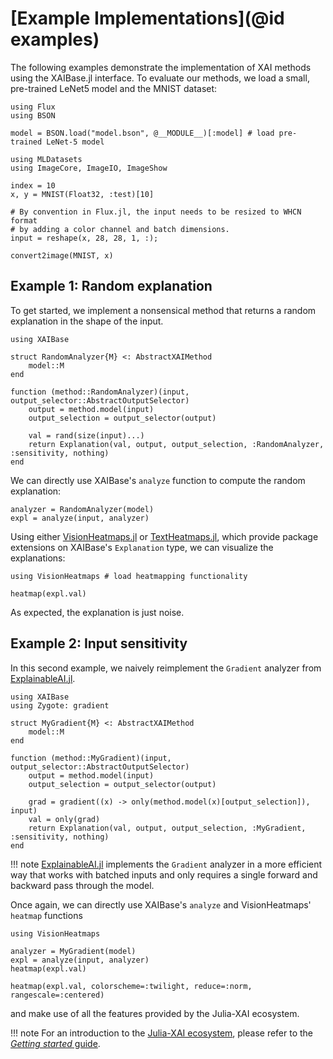 # [Example Implementations](@id examples)
The following examples demonstrate the implementation of XAI methods using the XAIBase.jl interface.
To evaluate our methods, we load a small, pre-trained LeNet5 model and the MNIST dataset:

```@example implementations
using Flux
using BSON

model = BSON.load("model.bson", @__MODULE__)[:model] # load pre-trained LeNet-5 model
```

```@example implementations
using MLDatasets
using ImageCore, ImageIO, ImageShow

index = 10
x, y = MNIST(Float32, :test)[10]

# By convention in Flux.jl, the input needs to be resized to WHCN format
# by adding a color channel and batch dimensions.
input = reshape(x, 28, 28, 1, :);

convert2image(MNIST, x)
```

## Example 1: Random explanation
To get started, we implement a nonsensical method
that returns a random explanation in the shape of the input.

```@example implementations
using XAIBase

struct RandomAnalyzer{M} <: AbstractXAIMethod 
    model::M    
end

function (method::RandomAnalyzer)(input, output_selector::AbstractOutputSelector)
    output = method.model(input)
    output_selection = output_selector(output)

    val = rand(size(input)...)
    return Explanation(val, output, output_selection, :RandomAnalyzer, :sensitivity, nothing)
end
```

We can directly use XAIBase's `analyze` function 
to compute the random explanation:

```@example implementations
analyzer = RandomAnalyzer(model)
expl = analyze(input, analyzer)
```

Using either [VisionHeatmaps.jl](https://julia-xai.github.io/XAIDocs/VisionHeatmaps/stable/)
or [TextHeatmaps.jl](https://julia-xai.github.io/XAIDocs/TextHeatmaps/stable/),
which provide package extensions on XAIBase's `Explanation` type,
we can visualize the explanations:

```@example implementations
using VisionHeatmaps # load heatmapping functionality

heatmap(expl.val)
```

As expected, the explanation is just noise.

## Example 2: Input sensitivity
In this second example, we naively reimplement the `Gradient` analyzer from
[ExplainableAI.jl](https://github.com/Julia-XAI/ExplainableAI.jl).

```@example implementations
using XAIBase
using Zygote: gradient

struct MyGradient{M} <: AbstractXAIMethod 
    model::M    
end

function (method::MyGradient)(input, output_selector::AbstractOutputSelector)
    output = method.model(input)
    output_selection = output_selector(output)

    grad = gradient((x) -> only(method.model(x)[output_selection]), input)
    val = only(grad)
    return Explanation(val, output, output_selection, :MyGradient, :sensitivity, nothing)
end
```

!!! note
    [ExplainableAI.jl](https://github.com/Julia-XAI/ExplainableAI.jl)
    implements the `Gradient` analyzer in a more efficient way 
    that works with batched inputs and only requires a single forward 
    and backward pass through the model.

Once again, we can directly use XAIBase's `analyze` and VisionHeatmaps' `heatmap` functions
```@example implementations
using VisionHeatmaps 

analyzer = MyGradient(model)
expl = analyze(input, analyzer)
heatmap(expl.val)
```

```@example implementations
heatmap(expl.val, colorscheme=:twilight, reduce=:norm, rangescale=:centered)
```

and make use of all the features provided by the Julia-XAI ecosystem.

!!! note
    For an introduction to the [Julia-XAI ecosystem](https://github.com/Julia-XAI), 
    please refer to the [*Getting started* guide](https://julia-xai.github.io/XAIDocs/).
